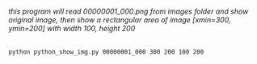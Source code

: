 ###### this program will read 00000001_000.png from images folder and show original image, then show a rectangular area of image [xmin=300, ymin=200] with width 100, height 200 
```bash
python python_show_img.py 00000001_000 300 200 100 200
```


